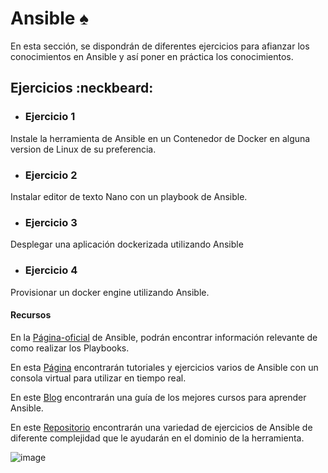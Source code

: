 # Ansible :spades:

En esta sección, se dispondrán de diferentes ejercicios para afianzar los conocimientos en Ansible y así poner en práctica los conocimientos.

## Ejercicios :neckbeard:

- ### Ejercicio 1

Instale la herramienta de Ansible en un Contenedor de Docker en alguna version de Linux de su preferencia.

- ### Ejercicio 2

Instalar editor de texto Nano con un playbook de Ansible.

- ### Ejercicio 3

Desplegar una aplicación dockerizada utilizando Ansible

- ### Ejercicio 4

Provisionar un docker engine utilizando Ansible.

#### Recursos

En la [Página-oficial](https://docs.ansible.com/ansible/latest/user_guide/playbooks.html) de Ansible, podrán encontrar información relevante de como realizar los Playbooks.

En esta [Página](https://www.katacoda.com/odiazdom/scenarios/ansible-101) encontrarán tutoriales y ejercicios varios de Ansible con un consola virtual para utilizar en tiempo real.

En este [Blog](https://medium.com/quick-code/top-tutorials-to-learn-ansible-33afd23ea160) encontrarán una guía de los mejores cursos para aprender Ansible.

En este [Repositorio](https://github.com/avishayil/ansible-workshop) encontrarán una variedad de ejercicios de Ansible de diferente complejidad que le ayudarán en el dominio de la herramienta. 


![image](https://user-images.githubusercontent.com/45079819/78720575-f4f05a80-78f3-11ea-8fd4-029c2b0d2566.png)